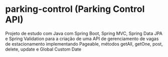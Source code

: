# parking-control (Parking Control API)
Projeto de estudo com Java com Spring Boot, Spring MVC, Spring Data JPA e Spring Validation para a criação de uma API de gerenciamento de vagas de estacionamento implementando Pageable, métodos getAll, getOne, post, delete, update e Global Custom Date

